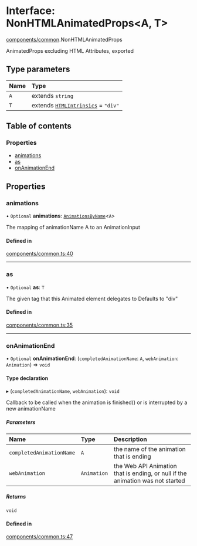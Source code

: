 # Interface: NonHTMLAnimatedProps<A, T\>

[components/common](../wiki/components.common).NonHTMLAnimatedProps

AnimatedProps excluding HTML Attributes, exported

## Type parameters

| Name | Type |
| :------ | :------ |
| `A` | extends `string` |
| `T` | extends [`HTMLIntrinsics`](../wiki/components.common#htmlintrinsics) = ``"div"`` |

## Table of contents

### Properties

- [animations](../wiki/components.common.NonHTMLAnimatedProps#animations)
- [as](../wiki/components.common.NonHTMLAnimatedProps#as)
- [onAnimationEnd](../wiki/components.common.NonHTMLAnimatedProps#onanimationend)

## Properties

### animations

• `Optional` **animations**: [`AnimationsByName`](../wiki/AnimationInput#animationsbyname)<`A`\>

The mapping of animationName A to an AnimationInput

#### Defined in

[components/common.ts:40](https://github.com/tristanjohnson849/react-controlled-animations/blob/ec22ded/src/components/common.ts#L40)

___

### as

• `Optional` **as**: `T`

The given tag that this Animated element delegates to
Defaults to "div"

#### Defined in

[components/common.ts:35](https://github.com/tristanjohnson849/react-controlled-animations/blob/ec22ded/src/components/common.ts#L35)

___

### onAnimationEnd

• `Optional` **onAnimationEnd**: (`completedAnimationName`: `A`, `webAnimation`: `Animation`) => `void`

#### Type declaration

▸ (`completedAnimationName`, `webAnimation`): `void`

Callback to be called when the animation is finished() or is interrupted by a new animationName

##### Parameters

| Name | Type | Description |
| :------ | :------ | :------ |
| `completedAnimationName` | `A` | the name of the animation that is ending |
| `webAnimation` | `Animation` | the Web API Animation that is ending, or null if the animation was not started |

##### Returns

`void`

#### Defined in

[components/common.ts:47](https://github.com/tristanjohnson849/react-controlled-animations/blob/ec22ded/src/components/common.ts#L47)
